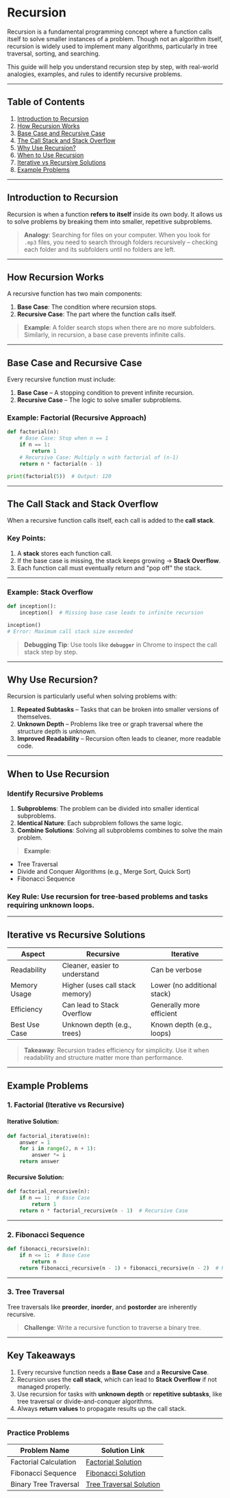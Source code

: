 # **Recursion**

Recursion is a fundamental programming concept where a function calls itself to solve smaller instances of a problem. Though not an algorithm itself, recursion is widely used to implement many algorithms, particularly in tree traversal, sorting, and searching.

This guide will help you understand recursion step by step, with real-world analogies, examples, and rules to identify recursive problems.

---

## **Table of Contents**
1. [Introduction to Recursion](#introduction-to-recursion)  
2. [How Recursion Works](#how-recursion-works)  
3. [Base Case and Recursive Case](#base-case-and-recursive-case)  
4. [The Call Stack and Stack Overflow](#the-call-stack-and-stack-overflow)  
5. [Why Use Recursion?](#why-use-recursion)  
6. [When to Use Recursion](#when-to-use-recursion)  
7. [Iterative vs Recursive Solutions](#iterative-vs-recursive-solutions)  
8. [Example Problems](#example-problems)  

---

## **Introduction to Recursion**

Recursion is when a function **refers to itself** inside its own body. It allows us to solve problems by breaking them into smaller, repetitive subproblems.

> **Analogy**: Searching for files on your computer. When you look for `.mp3` files, you need to search through folders recursively – checking each folder and its subfolders until no folders are left.

---

## **How Recursion Works**

A recursive function has two main components:

1. **Base Case**: The condition where recursion stops.
2. **Recursive Case**: The part where the function calls itself.

> **Example**: A folder search stops when there are no more subfolders.  
Similarly, in recursion, a base case prevents infinite calls.

---

## **Base Case and Recursive Case**

Every recursive function must include:

1. **Base Case** – A stopping condition to prevent infinite recursion.  
2. **Recursive Case** – The logic to solve smaller subproblems.  

### **Example: Factorial (Recursive Approach)**

```python
def factorial(n):
    # Base Case: Stop when n == 1
    if n == 1:
        return 1
    # Recursive Case: Multiply n with factorial of (n-1)
    return n * factorial(n - 1)

print(factorial(5))  # Output: 120
```

---

## **The Call Stack and Stack Overflow**

When a recursive function calls itself, each call is added to the **call stack**.

### **Key Points**:
1. A **stack** stores each function call.  
2. If the base case is missing, the stack keeps growing → **Stack Overflow**.  
3. Each function call must eventually return and "pop off" the stack.

---

### **Example: Stack Overflow**
```python
def inception():
    inception()  # Missing base case leads to infinite recursion

inception()
# Error: Maximum call stack size exceeded
```

> **Debugging Tip**: Use tools like **`debugger`** in Chrome to inspect the call stack step by step.

---

## **Why Use Recursion?**

Recursion is particularly useful when solving problems with:
1. **Repeated Subtasks** – Tasks that can be broken into smaller versions of themselves.  
2. **Unknown Depth** – Problems like tree or graph traversal where the structure depth is unknown.  
3. **Improved Readability** – Recursion often leads to cleaner, more readable code.

---

## **When to Use Recursion**

### **Identify Recursive Problems**
1. **Subproblems**: The problem can be divided into smaller identical subproblems.  
2. **Identical Nature**: Each subproblem follows the same logic.  
3. **Combine Solutions**: Solving all subproblems combines to solve the main problem.

> **Example**:  
- Tree Traversal  
- Divide and Conquer Algorithms (e.g., Merge Sort, Quick Sort)  
- Fibonacci Sequence

### **Key Rule**: Use recursion for **tree-based problems** and tasks requiring **unknown loops**.

---

## **Iterative vs Recursive Solutions**

| **Aspect**         | **Recursive**                     | **Iterative**                     |
|--------------------|----------------------------------|----------------------------------|
| Readability        | Cleaner, easier to understand    | Can be verbose                   |
| Memory Usage       | Higher (uses call stack memory)  | Lower (no additional stack)      |
| Efficiency         | Can lead to Stack Overflow       | Generally more efficient         |
| Best Use Case      | Unknown depth (e.g., trees)      | Known depth (e.g., loops)        |

> **Takeaway**: Recursion trades efficiency for simplicity. Use it when readability and structure matter more than performance.

---

## **Example Problems**

### **1. Factorial (Iterative vs Recursive)**

#### Iterative Solution:
```python
def factorial_iterative(n):
    answer = 1
    for i in range(2, n + 1):
        answer *= i
    return answer
```

#### Recursive Solution:
```python
def factorial_recursive(n):
    if n == 1:  # Base Case
        return 1
    return n * factorial_recursive(n - 1)  # Recursive Case
```

---

### **2. Fibonacci Sequence**
```python
def fibonacci_recursive(n):
    if n <= 1:  # Base Case
        return n
    return fibonacci_recursive(n - 1) + fibonacci_recursive(n - 2)  # Recursive Case
```

---

### **3. Tree Traversal**
Tree traversals like **preorder**, **inorder**, and **postorder** are inherently recursive.

> **Challenge**: Write a recursive function to traverse a binary tree.

---

## **Key Takeaways**

1. Every recursive function needs a **Base Case** and a **Recursive Case**.  
2. Recursion uses the **call stack**, which can lead to **Stack Overflow** if not managed properly.  
3. Use recursion for tasks with **unknown depth** or **repetitive subtasks**, like tree traversal or divide-and-conquer algorithms.  
4. Always **return values** to propagate results up the call stack.

---

### **Practice Problems**
| Problem Name               | Solution Link                           |
|----------------------------|-----------------------------------------|
| Factorial Calculation      | [Factorial Solution](factorial.py)      |
| Fibonacci Sequence         | [Fibonacci Solution](fibonacci.py)      |
| Binary Tree Traversal      | [Tree Traversal Solution](tree.py)      |

